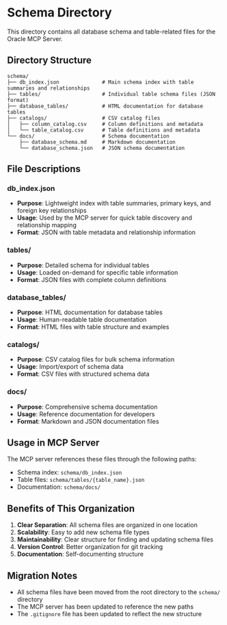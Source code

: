 # Schema Directory

This directory contains all database schema and table-related files for the Oracle MCP Server.

## Directory Structure

```
schema/
├── db_index.json              # Main schema index with table summaries and relationships
├── tables/                    # Individual table schema files (JSON format)
├── database_tables/           # HTML documentation for database tables
├── catalogs/                  # CSV catalog files
│   ├── column_catalog.csv     # Column definitions and metadata
│   └── table_catalog.csv      # Table definitions and metadata
└── docs/                      # Schema documentation
    ├── database_schema.md     # Markdown documentation
    └── database_schema.json   # JSON schema documentation
```

## File Descriptions

### db_index.json
- **Purpose**: Lightweight index with table summaries, primary keys, and foreign key relationships
- **Usage**: Used by the MCP server for quick table discovery and relationship mapping
- **Format**: JSON with table metadata and relationship information

### tables/
- **Purpose**: Detailed schema for individual tables
- **Usage**: Loaded on-demand for specific table information
- **Format**: JSON files with complete column definitions

### database_tables/
- **Purpose**: HTML documentation for database tables
- **Usage**: Human-readable table documentation
- **Format**: HTML files with table structure and examples

### catalogs/
- **Purpose**: CSV catalog files for bulk schema information
- **Usage**: Import/export of schema data
- **Format**: CSV files with structured schema data

### docs/
- **Purpose**: Comprehensive schema documentation
- **Usage**: Reference documentation for developers
- **Format**: Markdown and JSON documentation files

## Usage in MCP Server

The MCP server references these files through the following paths:
- Schema index: `schema/db_index.json`
- Table files: `schema/tables/{table_name}.json`
- Documentation: `schema/docs/`

## Benefits of This Organization

1. **Clear Separation**: All schema files are organized in one location
2. **Scalability**: Easy to add new schema file types
3. **Maintainability**: Clear structure for finding and updating schema files
4. **Version Control**: Better organization for git tracking
5. **Documentation**: Self-documenting structure

## Migration Notes

- All schema files have been moved from the root directory to the `schema/` directory
- The MCP server has been updated to reference the new paths
- The `.gitignore` file has been updated to reflect the new structure 